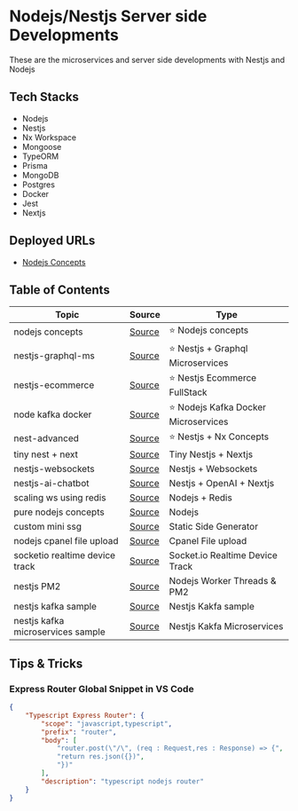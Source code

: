 # Nodejs/Nestjs Server side Developments

These are the microservices and server side developments with Nestjs and Nodejs

## Tech Stacks

- Nodejs
- Nestjs
- Nx Workspace
- Mongoose
- TypeORM
- Prisma
- MongoDB
- Postgres
- Docker
- Jest
- Nextjs

## Deployed URLs

- [Nodejs Concepts](https://nodejs-concepts.onrender.com)

## Table of Contents

| Topic                             | Source                                                         | Type                                  |
| --------------------------------- | -------------------------------------------------------------- | ------------------------------------- |
| nodejs concepts                   | [Source](./node-concepts/)                                     | ⭐️ Nodejs concepts                   |
| nestjs-graphql-ms                 | [Source](./nest-graphql-ms/)                                   | ⭐️ Nestjs + Graphql Microservices    |
| nestjs-ecommerce                  | [Source](./nest-ecommerce/)                                    | ⭐️ Nestjs Ecommerce FullStack        |
| node kafka docker                 | [Source](./node-kafka-docker/)                                 | ⭐️ Nodejs Kafka Docker Microservices |
| nest-advanced                     | [Source](./nest-advanced)                                      | ⭐️ Nestjs + Nx Concepts              |
| tiny nest + next                  | [Source](./tiny-nest-next/)                                    | Tiny Nestjs + Nextjs                  |
| nestjs-websockets                 | [Source](./standalone-apis/nestjs-websockets/)                 | Nestjs + Websockets                   |
| nestjs-ai-chatbot                 | [Source](./standalone-apis/nestjs-ai-chatbot/)                 | Nestjs + OpenAI + Nextjs              |
| scaling ws using redis            | [Source](./standalone-apis/scaling-web-sockets-using-redis/)   | Nodejs + Redis                        |
| pure nodejs concepts              | [Source](./standalone-apis/pure-nodejs-concepts)               | Nodejs                                |
| custom mini ssg                   | [Source](./custom-static-side-generators/sample-one/)          | Static Side Generator                 |
| nodejs cpanel file upload         | [Source](./standalone-apis/node-cpanel/)                       | Cpanel File upload                    |
| socketio realtime device track    | [Source](./standalone-apis/node-socket-realtime-device-track/) | Socket.io Realtime Device Track       |
| nestjs PM2                        | [Source](./standalone-apis/nest-pm2)                           | Nodejs Worker Threads & PM2           |
| nestjs kafka sample               | [Source](./standalone-apis/nest-kafka-sample)                  | Nestjs Kakfa sample                   |
| nestjs kafka microservices sample | [Source](./standalone-apis/nest-kafka-microservices)           | Nestjs Kakfa Microservices            |

## Tips & Tricks

### Express Router Global Snippet in VS Code

```json
{
	"Typescript Express Router": {
		"scope": "javascript,typescript",
		"prefix": "router",
		"body": [
			"router.post(\"/\", (req : Request,res : Response) => {",
			"return res.json({})",
			"})"
		],
		"description": "typescript nodejs router"
	}
}
```

